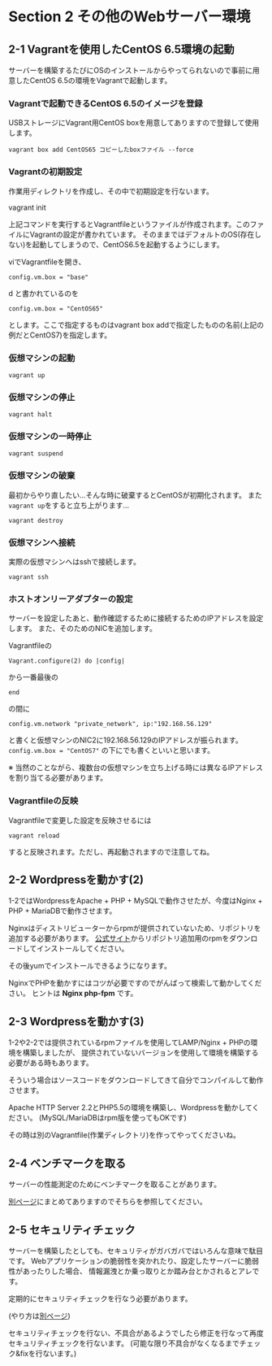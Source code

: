 # Section 2 その他のWebサーバー環境

## 2-1 Vagrantを使用したCentOS 6.5環境の起動

サーバーを構築するたびにOSのインストールからやってられないので事前に用意したCentOS 6.5の環境をVagrantで起動します。

### Vagrantで起動できるCentOS 6.5のイメージを登録

USBストレージにVagrant用CentOS boxを用意してありますので登録して使用します。

    vagrant box add CentOS65 コピーしたboxファイル --force

### Vagrantの初期設定

作業用ディレクトリを作成し、その中で初期設定を行ないます。

   vagrant init

上記コマンドを実行するとVagrantfileというファイルが作成されます。このファイルにVagrantの設定が書かれています。
そのままではデフォルトのOS(存在しない)を起動してしまうので、CentOS6.5を起動するようにします。

viでVagrantfileを開き、

    config.vm.box = "base"
d
と書かれているのを

    config.vm.box = "CentOS65"

とします。ここで指定するものはvagrant box addで指定したものの名前(上記の例だとCentOS7)を指定します。

### 仮想マシンの起動

    vagrant up

### 仮想マシンの停止

    vagrant halt

### 仮想マシンの一時停止

    vagrant suspend

### 仮想マシンの破棄

最初からやり直したい…そんな時に破棄するとCentOSが初期化されます。
また`vagrant up`をすると立ち上がります…

    vagrant destroy

### 仮想マシンへ接続

実際の仮想マシンへはsshで接続します。

    vagrant ssh

### ホストオンリーアダプターの設定

サーバーを設定したあと、動作確認するために接続するためのIPアドレスを設定します。
また、そのためのNICを追加します。

Vagrantfileの

    Vagrant.configure(2) do |config|

から一番最後の

    end

の間に

    config.vm.network "private_network", ip:"192.168.56.129"

と書くと仮想マシンのNIC2に192.168.56.129のIPアドレスが振られます。
`config.vm.box = "CentOS7"` の下にでも書くといいと思います。

※ 当然のことながら、複数台の仮想マシンを立ち上げる時には異なるIPアドレスを割り当てる必要があります。

### Vagrantfileの反映

Vagrantfileで変更した設定を反映させるには

    vagrant reload

すると反映されます。ただし、再起動されますので注意してね。

## 2-2 Wordpressを動かす(2)

1-2ではWordpressをApache + PHP + MySQLで動作させたが、今度はNginx + PHP + MariaDBで動作させます。

Nginxはディストリビューターからrpmが提供されていないため、リポジトリを追加する必要があります。
[公式サイト](http://nginx.org/en/linux_packages.html#stable)からリポジトリ追加用のrpmをダウンロードしてインストールしてください。

その後yumでインストールできるようになります。

NginxでPHPを動かすにはコツが必要ですのでがんばって検索して動かしてください。
ヒントは **Nginx php-fpm** です。

## 2-3 Wordpressを動かす(3)

1-2や2-2では提供されているrpmファイルを使用してLAMP/Nginx + PHPの環境を構築しましたが、
提供されていないバージョンを使用して環境を構築する必要がある時もあります。

そういう場合はソースコードをダウンロードしてきて自分でコンパイルして動作させます。

Apache HTTP Server 2.2とPHP5.5の環境を構築し、Wordpressを動かしてください。
(MySQL/MariaDBはrpm版を使ってもOKです)

その時は別のVagrantfile(作業ディレクトリ)を作ってやってくださいね。

## 2-4 ベンチマークを取る

サーバーの性能測定のためにベンチマークを取ることがあります。

[別ページ](misc/Benchmark.md)にまとめてありますのでそちらを参照してください。

## 2-5 セキュリティチェック

サーバーを構築したとしても、セキュリティがガバガバではいろんな意味で駄目です。
Webアプリケーションの脆弱性を突かれたり、設定したサーバーに脆弱性があったりした場合、
情報漏洩とか乗っ取りとか踏み台とかされるとアレです。

定期的にセキュリティチェックを行なう必要があります。

(やり方は[別ページ](misc/SecurityScan.md))

セキュリティチェックを行ない、不具合があるようでしたら修正を行なって再度セキュリティチェックを行ないます。
(可能な限り不具合がなくなるまでチェック&fixを行ないます。)
